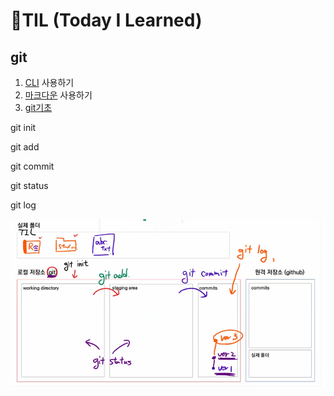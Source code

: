 # 🌱TIL (Today I Learned) 

## git

1. [CLI](./startcamp/CLI.md) 사용하기
2. [마크다운](startcamp/마크다운.md) 사용하기
2.  [git기초](startcamp/git.md)

git init

git add

git commit

git status

git log

![image-20220113155922027](readme.assets/image-20220113155922027.png)
